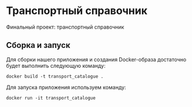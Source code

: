 # Транспортный справочник

Финальный проект: транспортный справочник

## Сборка и запуск

Для сборки нашего приложения и создания Docker-образа достаточно будет выполнить следующую команду:

`docker build -t transport_catalogue .`

Для запуска приложения используем команду:

`docker run -it transport_catalogue`